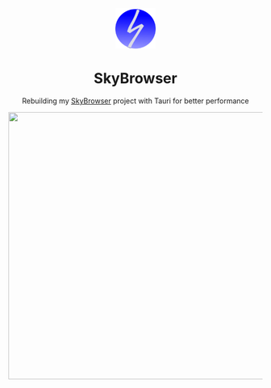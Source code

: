 <div align="center">

<img src="./src-tauri/icons/icon.png" alt="AppLogo" width="80" height="80">

# SkyBrowser
Rebuilding my <a href="https://github.com/SkylerHope/SkyBrowser">SkyBrowser</a> project with Tauri for better performance

<img src="https://i.ibb.co/M2dvZj0/Screenshot-2024-08-13-02-26-58.png" height="530" width="750">
</div>